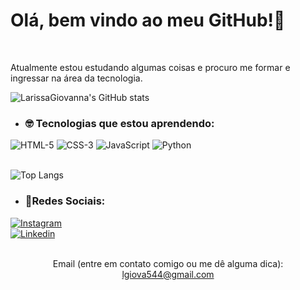 # Olá, bem vindo ao meu GitHub!👋
<br>

Atualmente estou estudando algumas coisas e procuro me formar e ingressar na área da tecnologia.

![LarissaGiovanna's GitHub stats](https://github-readme-stats.vercel.app/api?username=LarissaGiovanna&show_icons=true&theme=transparent&rank_icon=github&locale=pt-br)

- ### 🤓 Tecnologias que estou aprendendo:
<div>
<img src="https://img.shields.io/badge/HTML5-E34F26?style=for-the-badge&logo=html5&logoColor=white" alt="HTML-5">
<img src="https://img.shields.io/badge/CSS3-1572B6?style=for-the-badge&logo=css3&logoColor=white" alt="CSS-3">
<img src="https://img.shields.io/badge/JavaScript-F7DF1E?style=for-the-badge&logo=javascript&logoColor=black" alt="JavaScript">
<img src="https://img.shields.io/badge/Python-14354C?style=for-the-badge&logo=python&logoColor=white" alt="Python">
</div>
<br>

![Top Langs](https://github-readme-stats.vercel.app/api/top-langs/?username=LarissaGiovanna&layout=compact&theme=transparent)

- ### 📱Redes Sociais:

<div style="display:flex; flex-direction:column">
<a href="https://instagram.com/larii.giovanna">
<img src="https://img.shields.io/badge/Instagram-E4405F?style=for-the-badge&logo=instagram&logoColor=white" alt="Instagram">
<a href="https://www.linkedin.com/in/larissa-giovanna-3b8391309/">
<img src="https://img.shields.io/badge/LinkedIn-0077B5?style=for-the-badge&logo=linkedin&logoColor=white" alt="Linkedin">
</a>
</div>
<br>
<div style="text-align:center">
<p>Email (entre em contato comigo ou me dê alguma dica):
<br>
<a href="https://mail.google.com/mail/#inbox?compose=CllgCJvkXgbsvLlltrHBmFJbVJrJJzxjqrNKDwCZxNsXLQLzmsnwRRDpkvTPgrKbQTVSxrxcHQB">lgiova544@gmail.com
</div>
